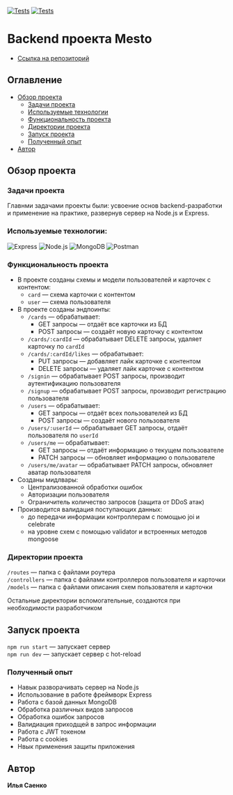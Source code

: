 [![Tests](../../actions/workflows/tests-13-sprint.yml/badge.svg)](../../actions/workflows/tests-13-sprint.yml) [![Tests](../../actions/workflows/tests-14-sprint.yml/badge.svg)](../../actions/workflows/tests-14-sprint.yml)
# Backend проекта Mesto
* [Ссылка на репозиторий](https://github.com/IlyaSaenko/express-mesto-gha)


## Оглавление

- [Обзор проекта](#обзор-проекта)
  - [Задачи проекта](#задачи-проекта)
  - [Используемые технологии](#используемые-технологии)
  - [Функциональность проекта](#функциональность-проекта)
  - [Директории проекта](#директории-проекта)
  - [Запуск проекта](#запуск-проекта)
  - [Полученный опыт](#чему-я-научился-работая-над-проектом)
- [Автор](#автор)

## Обзор проекта

### Задачи проекта

Главнми задачами проекты были: усвоение основ backend-разработки и применение на практике, развернув сервер на Node.js и Express.

### Используемые технологии:

![Express](https://img.shields.io/badge/-Express-090909?style=for-the-badge&logo=Express)
![Node.js](https://img.shields.io/badge/-Node.js-090909?style=for-the-badge&logo=Node.js)
![MongoDB](https://img.shields.io/badge/-MongoDB-090909?style=for-the-badge&logo=MongoDB)
![Postman](https://img.shields.io/badge/-Postman-090909?style=for-the-badge&logo=Postman)

### Функциональность проекта

- В проекте созданы схемы и модели пользователей и карточек с контентом:
  - `card` — схема карточки с контентом
  - `user` — схема пользователя
- В проекте созданы эндпоинты:
  - `/cards` — обрабатывает:
    - GET запросы — отдаёт все карточки из БД
    - POST запросы — создаёт новую карточку с контентом
  - `/cards/:cardId` — обрабатывает DELETE запросы, удаляет карточку по `cardId`
  - `/cards/:cardId/likes` — обрабатывает:
    - PUT запросы — добавляет лайк карточке с контентом
    - DELETE запросы — удаляет лайк карточке с контентом
  - `/signin` — обрабатывает POST запросы, производит аутентификацию пользователя
  - `/signup` — обрабатывает POST запросы, производит регистрацию пользователя
  - `/users` — обрабатывает:
    - GET запросы — отдаёт всех пользователей из БД
    - POST запросы — создаёт нового пользователя
  - `/users/:userId` — обрабатывает GET запросы, отдаёт пользователя по `userId`
  - `/users/me` — обрабатывает:
    - GET запросы — отдаёт информацию о текущем пользователе
    - PATCH запросы — обновляет информацию о пользователе
  - `/users/me/avatar` — обрабатывает PATCH запросы, обновляет аватар пользователя
- Созданы мидлвары:
  - Централизованной обработки ошибок
  - Авторизации пользователя
  - Ограничитель количество запросов (защита от DDoS атак)
- Производится валидация поступающих данных:
  - до передачи информации контроллерам с помощью joi и celebrate
  - на уровне схем с помощью validator и встроенных методов mongoose

### Директории проекта

`/routes` — папка с файлами роутера  
`/controllers` — папка с файлами контроллеров пользователя и карточки   
`/models` — папка с файлами описания схем пользователя и карточки  
  
Остальные директории вспомогательные, создаются при необходимости разработчиком

## Запуск проекта

`npm run start` — запускает сервер   
`npm run dev` — запускает сервер с hot-reload

### Полученный опыт

- Навык разворачивать сервер на Node.js
- Использование в работе фреймворк Express
- Работа с базой данных MongoDB
- Обработка различных видов запросов
- Обработка ошибок запросов
- Валидиация приходщей в запрос информации
- Работа с JWT токеном
- Работа с cookies
- Нвык применения защиты приложения

## Автор

**Илья Саенко**
